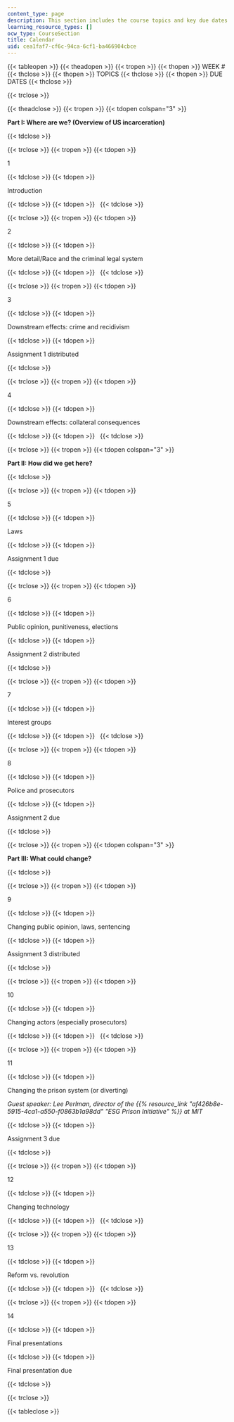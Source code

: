 ```yaml
---
content_type: page
description: This section includes the course topics and key due dates.
learning_resource_types: []
ocw_type: CourseSection
title: Calendar
uid: cea1faf7-cf6c-94ca-6cf1-ba466904cbce
---
```


{{< tableopen >}}
{{< theadopen >}}
{{< tropen >}}
{{< thopen >}}
WEEK #
{{< thclose >}}
{{< thopen >}}
TOPICS
{{< thclose >}}
{{< thopen >}}
DUE DATES
{{< thclose >}}

{{< trclose >}}

{{< theadclose >}}
{{< tropen >}}
{{< tdopen colspan="3" >}}


**Part I: Where are we? (Overview of US incarceration)**


{{< tdclose >}}

{{< trclose >}}
{{< tropen >}}
{{< tdopen >}}


1


{{< tdclose >}}
{{< tdopen >}}


Introduction


{{< tdclose >}}
{{< tdopen >}}
 
{{< tdclose >}}

{{< trclose >}}
{{< tropen >}}
{{< tdopen >}}


2


{{< tdclose >}}
{{< tdopen >}}


More detail/Race and the criminal legal system


{{< tdclose >}}
{{< tdopen >}}
 
{{< tdclose >}}

{{< trclose >}}
{{< tropen >}}
{{< tdopen >}}


3


{{< tdclose >}}
{{< tdopen >}}


Downstream effects: crime and recidivism


{{< tdclose >}}
{{< tdopen >}}


Assignment 1 distributed 


{{< tdclose >}}

{{< trclose >}}
{{< tropen >}}
{{< tdopen >}}


4


{{< tdclose >}}
{{< tdopen >}}


Downstream effects: collateral consequences


{{< tdclose >}}
{{< tdopen >}}
 
{{< tdclose >}}

{{< trclose >}}
{{< tropen >}}
{{< tdopen colspan="3" >}}


**Part II: How did we get here?**


{{< tdclose >}}

{{< trclose >}}
{{< tropen >}}
{{< tdopen >}}


5


{{< tdclose >}}
{{< tdopen >}}


Laws


{{< tdclose >}}
{{< tdopen >}}


Assignment 1 due


{{< tdclose >}}

{{< trclose >}}
{{< tropen >}}
{{< tdopen >}}


6


{{< tdclose >}}
{{< tdopen >}}


Public opinion, punitiveness, elections


{{< tdclose >}}
{{< tdopen >}}


Assignment 2 distributed


{{< tdclose >}}

{{< trclose >}}
{{< tropen >}}
{{< tdopen >}}


7


{{< tdclose >}}
{{< tdopen >}}


Interest groups


{{< tdclose >}}
{{< tdopen >}}
 
{{< tdclose >}}

{{< trclose >}}
{{< tropen >}}
{{< tdopen >}}


8


{{< tdclose >}}
{{< tdopen >}}


Police and prosecutors


{{< tdclose >}}
{{< tdopen >}}


Assignment 2 due


{{< tdclose >}}

{{< trclose >}}
{{< tropen >}}
{{< tdopen colspan="3" >}}


**Part III: What could change?**


{{< tdclose >}}

{{< trclose >}}
{{< tropen >}}
{{< tdopen >}}


9


{{< tdclose >}}
{{< tdopen >}}


Changing public opinion, laws, sentencing


{{< tdclose >}}
{{< tdopen >}}


Assignment 3 distributed


{{< tdclose >}}

{{< trclose >}}
{{< tropen >}}
{{< tdopen >}}


10


{{< tdclose >}}
{{< tdopen >}}


Changing actors (especially prosecutors)


{{< tdclose >}}
{{< tdopen >}}
 
{{< tdclose >}}

{{< trclose >}}
{{< tropen >}}
{{< tdopen >}}


11


{{< tdclose >}}
{{< tdopen >}}


Changing the prison system (or diverting)

_Guest speaker: Lee Perlman, director of the {{% resource_link "af426b8e-5915-4ca1-a550-f0863b1a98dd" "ESG Prison Initiative" %}} at MIT_


{{< tdclose >}}
{{< tdopen >}}


﻿Assignment 3 due  


{{< tdclose >}}

{{< trclose >}}
{{< tropen >}}
{{< tdopen >}}


12


{{< tdclose >}}
{{< tdopen >}}


Changing technology


{{< tdclose >}}
{{< tdopen >}}
 
{{< tdclose >}}

{{< trclose >}}
{{< tropen >}}
{{< tdopen >}}


13


{{< tdclose >}}
{{< tdopen >}}


Reform vs. revolution


{{< tdclose >}}
{{< tdopen >}}
 
{{< tdclose >}}

{{< trclose >}}
{{< tropen >}}
{{< tdopen >}}


14


{{< tdclose >}}
{{< tdopen >}}


Final presentations


{{< tdclose >}}
{{< tdopen >}}


Final presentation due


{{< tdclose >}}

{{< trclose >}}

{{< tableclose >}}